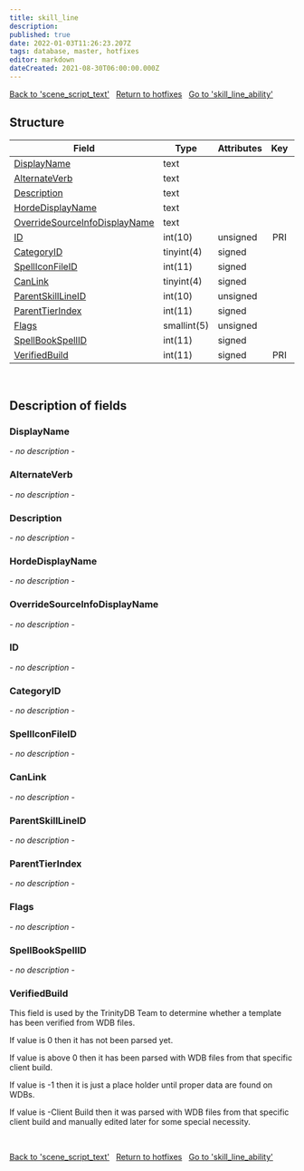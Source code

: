 ```yaml
---
title: skill_line
description: 
published: true
date: 2022-01-03T11:26:23.207Z
tags: database, master, hotfixes
editor: markdown
dateCreated: 2021-08-30T06:00:00.000Z
---
```


<a href="https://trinitycore.info/en/database/master/hotfixes/scene_script_text" class="mt-5 v-btn v-btn--depressed v-btn--flat v-btn--outlined theme--light v-size--default darkblue--text text--lighten-3"><span class="v-btn__content"><i aria-hidden="true" class="v-icon notranslate v-icon--left mdi mdi-arrow-left theme--light"></i><span>Back to 'scene_script_text'</span></span></a>&nbsp;&nbsp;&nbsp;<a href="https://trinitycore.info/en/database/master/hotfixes/home" class="mt-5 v-btn v-btn--depressed v-btn--flat v-btn--outlined theme--light v-size--default darkblue--text text--lighten-3"><span class="v-btn__content"><i aria-hidden="true" class="v-icon notranslate v-icon--left mdi mdi-home-outline theme--light"></i><span>Return to hotfixes</span></span></a>&nbsp;&nbsp;&nbsp;<a href="https://trinitycore.info/en/database/master/hotfixes/skill_line_ability" class="mt-5 v-btn v-btn--depressed v-btn--flat v-btn--outlined theme--light v-size--default darkblue--text text--lighten-3"><span class="v-btn__content"><span>Go to 'skill_line_ability'</span><i aria-hidden="true" class="v-icon notranslate v-icon--right mdi mdi-arrow-right theme--light"></i></span></a>

## Structure

| Field | Type | Attributes | Key | Null | Default | Extra | Comment |
| --- | --- | --- | :---: | :---: | --- | --- | --- |
| [DisplayName](#displayname) | text |  |  | YES | NULL |  |  |
| [AlternateVerb](#alternateverb) | text |  |  | YES | NULL |  |  |
| [Description](#description) | text |  |  | YES | NULL |  |  |
| [HordeDisplayName](#hordedisplayname) | text |  |  | YES | NULL |  |  |
| [OverrideSourceInfoDisplayName](#overridesourceinfodisplayname) | text |  |  | YES | NULL |  |  |
| [ID](#id) | int(10) | unsigned | PRI | NO | 0 |  |  |
| [CategoryID](#categoryid) | tinyint(4) | signed |  | NO | 0 |  |  |
| [SpellIconFileID](#spelliconfileid) | int(11) | signed |  | NO | 0 |  |  |
| [CanLink](#canlink) | tinyint(4) | signed |  | NO | 0 |  |  |
| [ParentSkillLineID](#parentskilllineid) | int(10) | unsigned |  | NO | 0 |  |  |
| [ParentTierIndex](#parenttierindex) | int(11) | signed |  | NO | 0 |  |  |
| [Flags](#flags) | smallint(5) | unsigned |  | NO | 0 |  |  |
| [SpellBookSpellID](#spellbookspellid) | int(11) | signed |  | NO | 0 |  |  |
| [VerifiedBuild](#verifiedbuild) | int(11) | signed | PRI | NO | 0 |  |  |
&nbsp;
## Description of fields

### DisplayName
*- no description -*
&nbsp;

### AlternateVerb
*- no description -*
&nbsp;

### Description
*- no description -*
&nbsp;

### HordeDisplayName
*- no description -*
&nbsp;

### OverrideSourceInfoDisplayName
*- no description -*
&nbsp;

### ID
*- no description -*
&nbsp;

### CategoryID
*- no description -*
&nbsp;

### SpellIconFileID
*- no description -*
&nbsp;

### CanLink
*- no description -*
&nbsp;

### ParentSkillLineID
*- no description -*
&nbsp;

### ParentTierIndex
*- no description -*
&nbsp;

### Flags
*- no description -*
&nbsp;

### SpellBookSpellID
*- no description -*
&nbsp;

### VerifiedBuild
This field is used by the TrinityDB Team to determine whether a template has been verified from WDB files.

If value is 0 then it has not been parsed yet.

If value is above 0 then it has been parsed with WDB files from that specific client build.

If value is -1 then it is just a place holder until proper data are found on WDBs.

If value is -Client Build then it was parsed with WDB files from that specific client build and manually edited later for some special necessity.

&nbsp;

<a href="https://trinitycore.info/en/database/master/hotfixes/scene_script_text" class="mt-5 v-btn v-btn--depressed v-btn--flat v-btn--outlined theme--light v-size--default darkblue--text text--lighten-3"><span class="v-btn__content"><i aria-hidden="true" class="v-icon notranslate v-icon--left mdi mdi-arrow-left theme--light"></i><span>Back to 'scene_script_text'</span></span></a>&nbsp;&nbsp;&nbsp;<a href="https://trinitycore.info/en/database/master/hotfixes/home" class="mt-5 v-btn v-btn--depressed v-btn--flat v-btn--outlined theme--light v-size--default darkblue--text text--lighten-3"><span class="v-btn__content"><i aria-hidden="true" class="v-icon notranslate v-icon--left mdi mdi-home-outline theme--light"></i><span>Return to hotfixes</span></span></a>&nbsp;&nbsp;&nbsp;<a href="https://trinitycore.info/en/database/master/hotfixes/skill_line_ability" class="mt-5 v-btn v-btn--depressed v-btn--flat v-btn--outlined theme--light v-size--default darkblue--text text--lighten-3"><span class="v-btn__content"><span>Go to 'skill_line_ability'</span><i aria-hidden="true" class="v-icon notranslate v-icon--right mdi mdi-arrow-right theme--light"></i></span></a>

